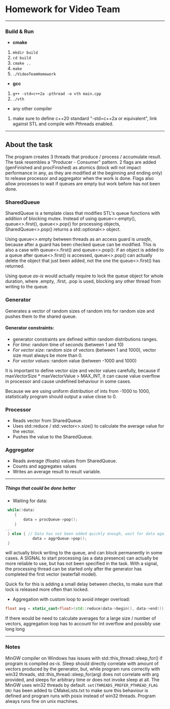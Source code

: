 
# Homework for Video Team 

------

### Build & Run 
 
- __cmake__
1. `mkdir build`
2. `cd build`
3. `cmake ..`
4. `make`
5. `./VideoTeamHomework`

- __gcc__
1. `g++ -std=c++2a -pthread -o vth main.cpp`
2. `./vth`

- any other compiler
1. make sure to define c++20 standard "-std=c++2a or equivalent", link against STL and compile with Pthreads enabled.

-----
## About the task
The program creates 3 threads that produce / process / accumulate result. The task resembles a "Producer - Consumer"
pattern. 2 flags are added (genFinished and procFinished) as atomics (block will not impact performance in any, as they
are modified at the beginning and ending only) to release processor and aggregator when the work is done. Flags also allow 
processes to wait if queues are empty but work before has not been done. 

### SharedQueue
SharedQueue is a template class that modifies STL's queue functions with  addition of blocking mutex.
Instead of using queue<>.empty(), queue<>.first(), queue<>.pop() for processing objects,
SharedQueue<>.pop() returns a std::optional<> object. 

Using queue<>.empty between threads as an access guard is 
*unsafe*, because after a guard has been checked queue can be modified. 
This is also a case with queue<>.first() and queue<>.pop(): if an object is added to a 
queue after queue<>.first() is accessed, queue<>.pop() can actually delete the object that just been added,
not the one the queue<>.first() has returned.

Using queue *as-is* would actually require to lock the queue object for whole duration, where .empty, .first, .pop is used, 
blocking any other thread from writing to the queue. 
### Generator
Generates a vector of random sizes of random ints for random size and pushes them to the shared queue. 

#### Generator constraints: 
* generator constraints are defined within random distributions ranges. 
* *For time:* random time of seconds (between 1 and 10)
* *For vector size:* random size of vectors (between 1 and 1000), vector size must always be more than 0. 
* *For vector values:* random value (between -1000 and 1000)

It is important to define vector size and vector values carefully, because if 
maxVectorSize * maxVectorValue > MAX_INT, it can cause value overflow in processor and cause undefined behaviour in some cases.

Because we are using uniform distribution of ints from -1000 to 1000, statistically program should output a value close to 0.

### Processor 

* Reads vector from SharedQueue. 
* Uses std::reduce / std::vector<>.size() to calculate the average value for the vector. 
* Pushes the value to the SharedQueue. 

### Aggregator

* Reads average (floats) values from SharedQueue.
* Counts and aggregates values
* Writes an average result to result variable.

------

##### Things that could be done better 

- Waiting for data:
```c++
 while(!data)
    {
        data = procQueue->pop();
    }
...
 } else { // Data has not been added quickly enough, wait for data again
            data = aggrQueue->pop();
 }
```
will actually block writing to the queue, and can block permanently in some cases. 
A SIGNAL to start processing (as a data presence) can actually be more reliable to use, but has not been specified in the 
task. With a signal, the processing thread can be started only after the generator has completed the first vector (waterfall model).

Quick fix for this is adding a small delay between checks, to make sure that lock is released more often than locked. 


- Aggregation with custom loop to avoid integer overload:
```c++
float avg = static_cast<float>(std::reduce(data->begin(), data->end())) / static_cast<float>(count);
```
If there would be need to calculate averages for a large size / number of vectors, aggregation loop has to account for int overflow and possibly use long long 

-------
### Notes 
MinGW compiler on Windows has issues with std::this_thread::sleep_for() if program is compiled *as-is*. Sleep should directly correlate with amount of 
vectors produced by the generator, but, while program runs correctly with win32 threads, std::this_thread::sleep_for(arg) does not correlate with arg provided, and sleeps for arbitrary time or does not invoke sleep at all. The MinGW uses win32 threads by default. 
`set(THREADS_PREFER_PTHREAD_FLAG ON)` has been added to CMakeLists.txt to make sure this behaviour is defined and program runs with posix instead of win32 threads. Program always runs fine on unix machines. 